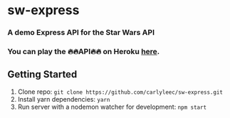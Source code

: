 # sw-express

### A demo Express API for the Star Wars API

### You can play the :fire::fire:API:fire::fire: on Heroku [here](https://sw-express.herokuapp.com/).

## Getting Started
1. Clone repo: ```git clone https://github.com/carlyleec/sw-express.git```
2. Install yarn dependencies: ```yarn```
3. Run server with a nodemon watcher for development: ```npm start```
